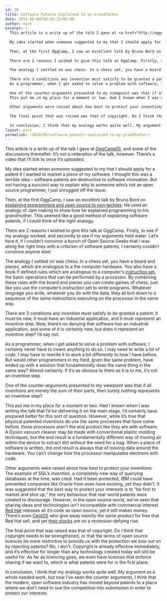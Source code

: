 ```yaml
---
id: 20
title: Software Patents Explained to my Grandfather
date: 2010-05-04T20:28:31+00:00
author: mark
excerpt: |
  This article is a write up of the talk I gave at <a href="http://oggcamp.org">OggCamp10</a>, and some of the discussions thereafter. It's not a reiteration of the talk, however. There's a video that I'll link to once it's uploaded.
  
  My idea started when someone suggested to my that I should apply for a patent if I wanted to market a piece of my software. I thought this was a terrible idea - software patents are destructive to software innovation. But not having a succinct way to explain why to someone who's not an open source programmer, I just shrugged off the issue.
  
  Then, at the first OggCamp, I saw an excellent talk by Bruno Bord on <a href="https://vimeo.com/7261743">explaining programming and open source to non-techies</a>. He used an analogy of Jam making to show how he explained programming to his grandmother. This seemed like a good method of explaining software patents, if I could think of the right analogy.
  
  There are 2 reasons I wished to give this talk at OggCamp. Firstly, to see if my analogy worked, and secondly to see if my arguments held water. Let's face it, if I couldn't convince a bunch of Open Source Geeks that I was along the right lines with a criticism of software patents, I certainly couldn't convince anyone else!
  
  The analogy I settled on was chess. In a chess set, you have a board and pieces, which are analogous to a the computer hardware. You also have a book if defined rules which are analogous to a computer's <a href="http://en.wikipedia.org/wiki/Instruction_set">instruction set</a>, the basic operations that can be performed by a processor. By combining these rules with the board and pieces you can create games of chess, just like you use the computer's instruction set to write programs. Whatever language you write, whatever you do with the data, they all boil down to a sequence of the same instructions executing on the processor in the same way.
  
  There are 3 conditions any invention must satisfy to be granted a patent: It must be new, it must have an industrial application, and it must represent an inventive step.  Now, there's no denying that software has an industrial application, and some of it is certainly new, but does it represent an inventive step? I'd say not.
  As a programmer, when I get asked to solve a problem with software, I certainly never have to invent anything to do so. I may need to write a lot of code, I may have to rewrite it to work a bit differently to how I have before. But would other programmers in my field, given the same problem, have ended up with a solution that fundamentally does the same thing in the same way? Almost certainly. If it's as obvious to them as it is to me, it's not an inventive step.
  
  One of the counter-arguments presented to my viewpoint was that if all inventions are merely the sum of their parts, then surely <em>nothing</em> represents an inventive step?
  This put me in my place for a moment or two. Had I known when I was writing the talk that I'd be delivering it on the main stage, I'd certainly have prepared better for this sort of question. However, while it's true that physical patented inventions do use the same processes that have come before, those processes aren't the end product like they are with software. A Dyson vacuum cleaner may be made with conventional plastic molding techniques, but the end result is a fundamentally different way of moving air within the device to extract dirt without the need for a bag. When a piece of software is written, the end result is always that of moving data around the hardware. You can't change how the processor manipulates electrons with code.
  
  Other arguments were raised about how best to protect your inventions. The example of SQL's invention, a completely new way of querying databases at the time, was cited. Had it been protected, IBM could have prevented companies like Oracle from even have existing, yet they didn't. It was suggested that the best way to protect your interests is to "be first to market and shut up," the very behaviour that real-world patents were created to discourage.  However, in the open source world, we've seen that sharing ideas and technologies isn't incompatible with commercial interest. <a href="http://www.redhat.com/">Red Hat</a> releases all it's code as open source, yet it still makes money. There's even <a href="http://www.centos.org/">CentOS</a> who give away <em>exactly the same product</em> for free that Red Hat sell, and yet <a href="http://www.google.com/finance?q=NYSE:RHT">their stocks</a> are on a recession-defying rise.
  
  The final point that was raised was that of copyright. Do I think that copyright needs to be strengthened, or that the terms of open source licences be more restrictive to provide us with the protection we lose out on by rejecting patents? No, I don't. Copyright is already effective immediately, and it's effective for longer than any technology created today will still be useful for. As far as licencing goes, we even have licences that enforce sharing if we want to, which is what patents were for in the first place.
  
  In conclusion, I think that my analogy works quite well. My argument as a whole needed work, but now I've seen the counter arguments, I think that the modern, open software industry has moved beyond patents to a place where we don't need to sue the competition into submission in order to protect our interests.
layout: post
permalink: /2010/05/software-patents-explained-to-my-grandfather/
---
```

This article is a write up of the talk I gave at [OggCamp10](http://oggcamp.org), and some of the discussions thereafter. It&#8217;s not a reiteration of the talk, however. There&#8217;s a video that I&#8217;ll link to once it&#8217;s uploaded.

My idea started when someone suggested to my that I should apply for a patent if I wanted to market a piece of my software. I thought this was a terrible idea &#8211; software patents are destructive to software innovation. But not having a succinct way to explain why to someone who&#8217;s not an open source programmer, I just shrugged off the issue.

Then, at the first OggCamp, I saw an excellent talk by Bruno Bord on [explaining programming and open source to non-techies](https://vimeo.com/7261743). He used an analogy of Jam making to show how he explained programming to his grandmother. This seemed like a good method of explaining software patents, if I could think of the right analogy.

There are 2 reasons I wished to give this talk at OggCamp. Firstly, to see if my analogy worked, and secondly to see if my arguments held water. Let&#8217;s face it, if I couldn&#8217;t convince a bunch of Open Source Geeks that I was along the right lines with a criticism of software patents, I certainly couldn&#8217;t convince anyone else!

The analogy I settled on was chess. In a chess set, you have a board and pieces, which are analogous to a the computer hardware. You also have a book if defined rules which are analogous to a computer&#8217;s [instruction set](http://en.wikipedia.org/wiki/Instruction_set), the basic operations that can be performed by a processor. By combining these rules with the board and pieces you can create games of chess, just like you use the computer&#8217;s instruction set to write programs. Whatever language you write, whatever you do with the data, they all boil down to a sequence of the same instructions executing on the processor in the same way.

There are 3 conditions any invention must satisfy to be granted a patent: It must be new, it must have an industrial application, and it must represent an inventive step. Now, there&#8217;s no denying that software has an industrial application, and some of it is certainly new, but does it represent an inventive step? I&#8217;d say not.
  
As a programmer, when I get asked to solve a problem with software, I certainly never have to invent anything to do so. I may need to write a lot of code, I may have to rewrite it to work a bit differently to how I have before. But would other programmers in my field, given the same problem, have ended up with a solution that fundamentally does the same thing in the same way? Almost certainly. If it&#8217;s as obvious to them as it is to me, it&#8217;s not an inventive step.

One of the counter-arguments presented to my viewpoint was that if all inventions are merely the sum of their parts, then surely _nothing_ represents an inventive step?
  
This put me in my place for a moment or two. Had I known when I was writing the talk that I&#8217;d be delivering it on the main stage, I&#8217;d certainly have prepared better for this sort of question. However, while it&#8217;s true that physical patented inventions do use the same processes that have come before, those processes aren&#8217;t the end product like they are with software. A Dyson vacuum cleaner may be made with conventional plastic molding techniques, but the end result is a fundamentally different way of moving air within the device to extract dirt without the need for a bag. When a piece of software is written, the end result is always that of moving data around the hardware. You can&#8217;t change how the processor manipulates electrons with code.

Other arguments were raised about how best to protect your inventions. The example of SQL&#8217;s invention, a completely new way of querying databases at the time, was cited. Had it been protected, IBM could have prevented companies like Oracle from even have existing, yet they didn&#8217;t. It was suggested that the best way to protect your interests is to &#8220;be first to market and shut up,&#8221; the very behaviour that real-world patents were created to discourage. However, in the open source world, we&#8217;ve seen that sharing ideas and technologies isn&#8217;t incompatible with commercial interest. [Red Hat](http://www.redhat.com/) releases all it&#8217;s code as open source, yet it still makes money. There&#8217;s even [CentOS](http://www.centos.org/) who give away _exactly the same product_ for free that Red Hat sell, and yet [their stocks](http://www.google.com/finance?q=NYSE:RHT) are on a recession-defying rise.

The final point that was raised was that of copyright. Do I think that copyright needs to be strengthened, or that the terms of open source licences be more restrictive to provide us with the protection we lose out on by rejecting patents? No, I don&#8217;t. Copyright is already effective immediately, and it&#8217;s effective for longer than any technology created today will still be useful for. As far as licencing goes, we even have licences that enforce sharing if we want to, which is what patents were for in the first place.

In conclusion, I think that my analogy works quite well. My argument as a whole needed work, but now I&#8217;ve seen the counter arguments, I think that the modern, open software industry has moved beyond patents to a place where we don&#8217;t need to sue the competition into submission in order to protect our interests.
